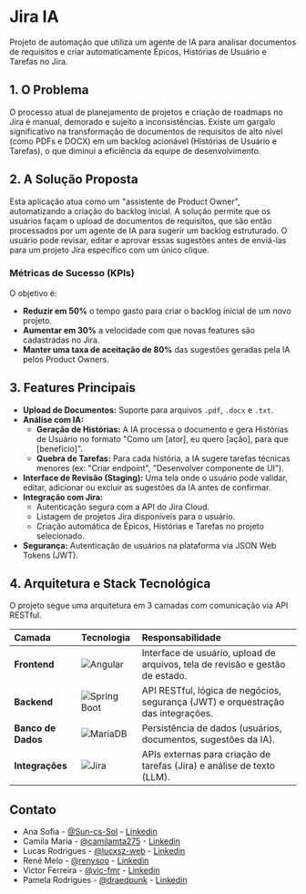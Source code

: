 # Jira IA

Projeto de automação que utiliza um agente de IA para analisar documentos de requisitos e criar automaticamente Épicos, Histórias de Usuário e Tarefas no Jira.

## 1. O Problema

O processo atual de planejamento de projetos e criação de roadmaps no Jira é manual, demorado e sujeito a inconsistências. Existe um gargalo significativo na transformação de documentos de requisitos de alto nível (como PDFs e DOCX) em um backlog acionável (Histórias de Usuário e Tarefas), o que diminui a eficiência da equipe de desenvolvimento.

## 2. A Solução Proposta

Esta aplicação atua como um "assistente de Product Owner", automatizando a criação do backlog inicial. A solução permite que os usuários façam o upload de documentos de requisitos, que são então processados por um agente de IA para sugerir um backlog estruturado. O usuário pode revisar, editar e aprovar essas sugestões antes de enviá-las para um projeto Jira específico com um único clique.

### Métricas de Sucesso (KPIs)

O objetivo é:
* **Reduzir em 50%** o tempo gasto para criar o backlog inicial de um novo projeto.
* **Aumentar em 30%** a velocidade com que novas features são cadastradas no Jira.
* **Manter uma taxa de aceitação de 80%** das sugestões geradas pela IA pelos Product Owners.

## 3. Features Principais

* **Upload de Documentos:** Suporte para arquivos `.pdf`, `.docx` e `.txt`.
* **Análise com IA:**
    * **Geração de Histórias:** A IA processa o documento e gera Histórias de Usuário no formato "Como um [ator], eu quero [ação], para que [benefício]".
    * **Quebra de Tarefas:** Para cada história, a IA sugere tarefas técnicas menores (ex: "Criar endpoint", "Desenvolver componente de UI").
* **Interface de Revisão (Staging):** Uma tela onde o usuário pode validar, editar, adicionar ou excluir as sugestões da IA antes de confirmar.
* **Integração com Jira:**
    * Autenticação segura com a API do Jira Cloud.
    * Listagem de projetos Jira disponíveis para o usuário.
    * Criação automática de Épicos, Histórias e Tarefas no projeto selecionado.
* **Segurança:** Autenticação de usuários na plataforma via JSON Web Tokens (JWT).

## 4. Arquitetura e Stack Tecnológica

O projeto segue uma arquitetura em 3 camadas com comunicação via API RESTful.

| Camada | Tecnologia | Responsabilidade |
| :--- | :--- | :--- |
| **Frontend** | ![Angular](https://img.shields.io/badge/Angular-DD0031?style=for-the-badge&logo=angular&logoColor=white) | Interface de usuário, upload de arquivos, tela de revisão e gestão de estado. |
| **Backend** | ![Spring Boot](https://img.shields.io/badge/Spring_Boot-6DB33F?style=for-the-badge&logo=spring&logoColor=white) | API RESTful, lógica de negócios, segurança (JWT) e orquestração das integrações. |
| **Banco de Dados** | ![MariaDB](https://img.shields.io/badge/MariaDB-003545?style=for-the-badge&logo=mariadb&logoColor=white) | Persistência de dados (usuários, documentos, sugestões da IA). |
| **Integrações** | ![Jira](https://img.shields.io/badge/Jira-0052CC?style=for-the-badge&logo=jira&logoColor=white) | APIs externas para criação de tarefas (Jira) e análise de texto (LLM). |

## Contato

- Ana Sofia - [@Sun-cs-Sol](https://github.com/Sun-cs-Sol) - [Linkedin](https://www.linkedin.com/in/ana-sofia-moura-27b003248/)
- Camila Maria - [@camilamta275](https://github.com/camilamta275) - [Linkedin](https://www.linkedin.com/in/camilamta275/)
- Lucas Rodrigues - [@lucxsz-web](https://github.com/lucxsz-web) - [Linkedin](https://www.linkedin.com/in/lucas-rodrigues-08261b2ba/)
- René Melo - [@renysoo](https://github.com/renysoo) - [Linkedin](https://www.linkedin.com/in/renelucena/)
- Victor Ferreira - [@vic-fmr](https://github.com/vic-fmr) - [Linkedin](https://www.linkedin.com/in/victor-ferreira-marques/)
- Pamela Rodrigues - [@draedpunk](https://github.com/draedpunk) - [Linkedin](https://www.linkedin.com/in/rodrigues-pamela/)
